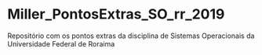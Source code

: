 # Miller_PontosExtras_SO_rr_2019
Repositório com os pontos extras da disciplina de Sistemas Operacionais da Universidade Federal de Roraima
